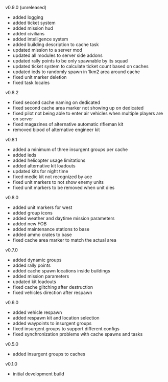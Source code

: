 v0.9.0 (unreleased)
- added logging
- added ticket system
- added mission hud
- added civilians
- added intelligence system
- added building description to cache task
- updated mission to a server mod
- updated all modules to server side addons
- updated rally points to be only spawnable by its squad
- updated ticket system to calculate ticket count based on caches
- updated ieds to randomly spawn in 1km2 area around cache
- fixed unit marker deletion
- fixed task locales

v0.8.2
- fixed second cache naming on dedicated
- fixed second cache area marker not showing up on dedicated
- fixed pilot not being able to enter air vehicles when multiple players are on server
- fixed magazines of alternative automatic rifleman kit
- removed bipod of alternative engineer kit

v0.8.1
- added a minimum of three insurgent groups per cache
- added ieds
- added helicopter usage limitations
- added alternative kit loadouts
- updated kits for night time
- fixed medic kit not recognized by ace
- fixed unit markers to not show enemy units
- fixed unit markers to be removed when unit dies

v0.8.0
- added unit markers for west
- added group icons
- added weather and daytime mission parameters
- added new FOB
- added maintenance stations to base
- added ammo crates to base
- fixed cache area marker to match the actual area

v0.7.0
- added dynamic groups
- added rally points
- added cache spawn locations inside buildings
- added mission parameters
- updated kit loadouts
- fixed cache glitching after destruction
- fixed vehicles direction after respawn

v0.6.0
- added vehicle respawn
- added respawn kit and location selection
- added waypoints to insurgent groups
- fixed insurgent groups to support different configs
- fixed synchronization problems with cache spawns and tasks

v0.5.0
- added insurgent groups to caches

v0.1.0
- initial development build
